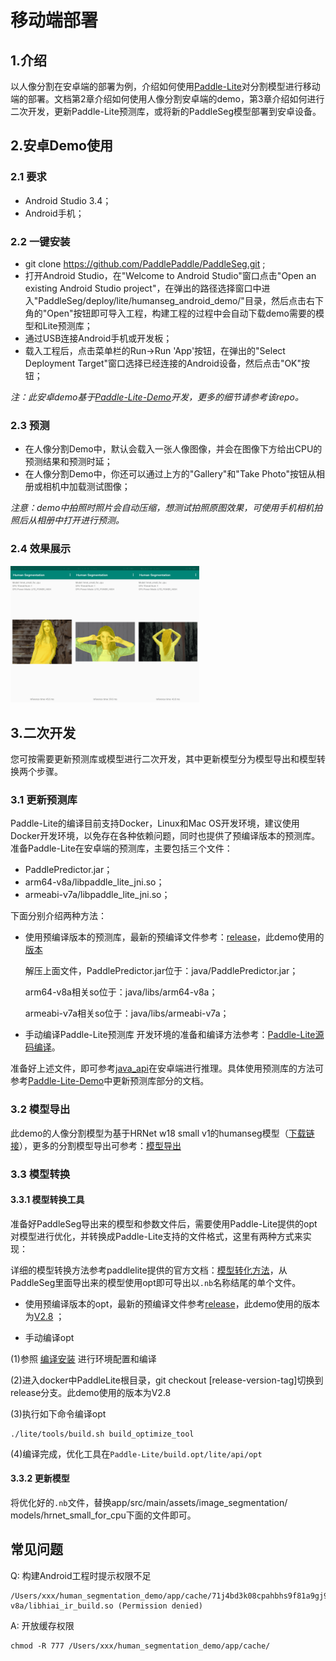 # 移动端部署

## 1.介绍
以人像分割在安卓端的部署为例，介绍如何使用[Paddle-Lite](https://github.com/PaddlePaddle/Paddle-Lite)对分割模型进行移动端的部署。文档第2章介绍如何使用人像分割安卓端的demo，第3章介绍如何进行二次开发，更新Paddle-Lite预测库，或将新的PaddleSeg模型部署到安卓设备。

## 2.安卓Demo使用

### 2.1 要求
* Android Studio 3.4；
* Android手机；

### 2.2 一键安装
* git clone https://github.com/PaddlePaddle/PaddleSeg.git ;
* 打开Android Studio，在"Welcome to Android Studio"窗口点击"Open an existing Android Studio project"，在弹出的路径选择窗口中进入"PaddleSeg/deploy/lite/humanseg_android_demo/"目录，然后点击右下角的"Open"按钮即可导入工程，构建工程的过程中会自动下载demo需要的模型和Lite预测库；
* 通过USB连接Android手机或开发板；
* 载入工程后，点击菜单栏的Run->Run 'App'按钮，在弹出的"Select Deployment Target"窗口选择已经连接的Android设备，然后点击"OK"按钮；

*注：此安卓demo基于[Paddle-Lite-Demo](https://github.com/PaddlePaddle/Paddle-Lite-Demo)开发，更多的细节请参考该repo。*

### 2.3 预测
* 在人像分割Demo中，默认会载入一张人像图像，并会在图像下方给出CPU的预测结果和预测时延；
* 在人像分割Demo中，你还可以通过上方的"Gallery"和"Take Photo"按钮从相册或相机中加载测试图像；

*注意：demo中拍照时照片会自动压缩，想测试拍照原图效果，可使用手机相机拍照后从相册中打开进行预测。*


### 2.4 效果展示
<img src="example/human_1.png"  width="20%" ><img src="example/human_2.png"  width="20%" ><img src="example/human_3.png"  width="20%" >

## 3.二次开发
您可按需要更新预测库或模型进行二次开发，其中更新模型分为模型导出和模型转换两个步骤。

### 3.1 更新预测库
Paddle-Lite的编译目前支持Docker，Linux和Mac OS开发环境，建议使用Docker开发环境，以免存在各种依赖问题，同时也提供了预编译版本的预测库。准备Paddle-Lite在安卓端的预测库，主要包括三个文件：

* PaddlePredictor.jar；
* arm64-v8a/libpaddle_lite_jni.so；
* armeabi-v7a/libpaddle_lite_jni.so；

下面分别介绍两种方法：

* 使用预编译版本的预测库，最新的预编译文件参考：[release](https://github.com/PaddlePaddle/Paddle-Lite/releases/)，此demo使用的[版本](https://paddlelite-demo.bj.bcebos.com/libs/android/paddle_lite_libs_v2_8_0.tar.gz)

	解压上面文件，PaddlePredictor.jar位于：java/PaddlePredictor.jar；

	arm64-v8a相关so位于：java/libs/arm64-v8a；

	armeabi-v7a相关so位于：java/libs/armeabi-v7a；

* 手动编译Paddle-Lite预测库
开发环境的准备和编译方法参考：[Paddle-Lite源码编译](https://paddle-lite.readthedocs.io/zh/release-v2.8/source_compile/compile_env.html)。

准备好上述文件，即可参考[java_api](https://paddle-lite.readthedocs.io/zh/release-v2.8/api_reference/java_api_doc.html)在安卓端进行推理。具体使用预测库的方法可参考[Paddle-Lite-Demo](https://github.com/PaddlePaddle/Paddle-Lite-Demo)中更新预测库部分的文档。

### 3.2 模型导出
此demo的人像分割模型为基于HRNet w18 small v1的humanseg模型（[下载链接](https://bj.bcebos.com/paddleseg/deploy/lite/android/hrnet_w18_small.tar.gz)），更多的分割模型导出可参考：[模型导出](../../docs/model_export.md)

### 3.3 模型转换

#### 3.3.1 模型转换工具
准备好PaddleSeg导出来的模型和参数文件后，需要使用Paddle-Lite提供的opt对模型进行优化，并转换成Paddle-Lite支持的文件格式，这里有两种方式来实现：

详细的模型转换方法参考paddlelite提供的官方文档：[模型转化方法](https://paddle-lite.readthedocs.io/zh/release-v2.8/user_guides/opt/opt_python.html)，从PaddleSeg里面导出来的模型使用opt即可导出以`.nb`名称结尾的单个文件。

* 使用预编译版本的opt，最新的预编译文件参考[release](https://github.com/PaddlePaddle/Paddle-Lite/releases/)，此demo使用的版本为[V2.8](https://paddle-lite.readthedocs.io/zh/release-v2.8/quick_start/release_lib.html#opt) ；

* 手动编译opt

(1)参照 [编译安装](https://paddle-lite.readthedocs.io/zh/release-v2.8/source_compile/compile_env.html) 进行环境配置和编译

(2)进入docker中PaddleLite根目录，git checkout [release-version-tag]切换到release分支。此demo使用的版本为V2.8

(3)执行如下命令编译opt
```
./lite/tools/build.sh build_optimize_tool
```
(4)编译完成，优化工具在`Paddle-Lite/build.opt/lite/api/opt`

#### 3.3.2 更新模型
将优化好的`.nb`文件，替换app/src/main/assets/image_segmentation/
models/hrnet_small_for_cpu下面的文件即可。


## 常见问题
Q: 构建Android工程时提示权限不足
```
/Users/xxx/human_segmentation_demo/app/cache/71j4bd3k08cpahbhs9f81a9gj9/cxx/libs/arm64-v8a/libhiai_ir_build.so (Permission denied)
```
A: 开放缓存权限
```
chmod -R 777 /Users/xxx/human_segmentation_demo/app/cache/
```
